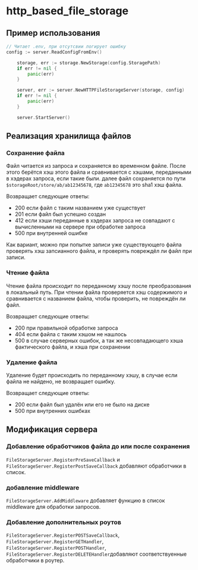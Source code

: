 # http_based_file_storage

## Пример использования

```go
// Читает .env, при отсутсвии логирует ошибку
config := server.ReadConfigFromEnv()

	storage, err := storage.NewStorage(config.StoragePath)
	if err != nil {
		panic(err)
	}

	server, err := server.NewHTTPFileStorageServer(storage, config)
	if err != nil {
		panic(err)
	}

	server.StartServer()
```

## Реализация хранилища файлов

### Сохранение файла

Файл читается из запроса и сохраняется во временном файле. После этого берётся хэш этого файла и сравнивается с хэшами, переданными в хэдерах запроса, если такие были. далее файл сохраняется по пути `$storageRoot/store/ab/ab12345678`, где `ab12345678` это sha1 хэш файла.

Возвращает следующие ответы:

- 200 если файл с таким названием уже существует
- 201 если файл был успешно создан
- 412 если хэши переданные в хэдерах запроса не совпадают с вычисленными на сервере при обработке запроса
- 500 при внутренней ошибке

Как вариант, можно при попытке записи уже существующего файла проверять хэш запсианного файла, и проверять повреждёл ли файл при записи.

### Чтение файла

Чтение файла происходит по переданному хэшу после преобразования в локальный путь. При чтении файла проверяется хэш содержимого и сравнивается с названием файла, чтобы проверить, не повреждён ли файл.

Возвращает следующие ответы:

- 200 при правильной обработке запроса
- 404 если файла с таким хэшом не нашлось
- 500 в случае серверных ошибок, а так же несовпадающего хэша фактического файла, и хэша при сохранении

### Удаление файла

Удаление будет происходить по переданному хэшу, в случае если файла не найдено, не возвращает ошибку.

Возвращает следующие ответы:

- 200 если файл был удалён или его не было на диске
- 500 при внутренних ошибках

## Модификация сервера

### Добавление обработчиков файла до или после сохранения

`FileStorageServer.RegisterPreSaveCallback` и `FileStorageServer.RegisterPostSaveCallback` добавляют обработчики в список.

### добавление middleware

`FileStorageServer.AddMiddleware` добавляет функцию в список middleware для обработки запросов.

### Добавление дополнительных роутов

`FileStorageServer.RegisterPOSTSaveCallback`, `FileStorageServer.RegisterGETHandler`, `FileStorageServer.RegisterPOSTHandler`, `FileStorageServer.RegisterDELETEHandler`добавляют соответствуенные обработчики в роутер.


